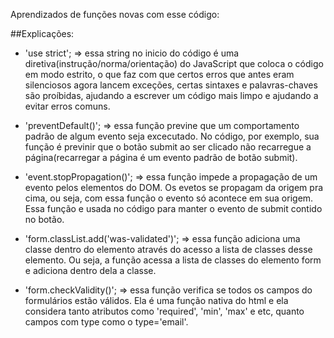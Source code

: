 Aprendizados de funções novas com esse código:

<script>
        document.addEventListener('DOMContentLoaded', function () {
            'use strict';

            const form = document.querySelector('.needs-validation');

            form.addEventListener('submit', function(event){
                event.preventDefault();
                event.stopPropagation();

                form.classList.add('was-validated');

                if(form.checkValidity()) {
                    showAlert();

                    setTimeout(() => {
                        form.reset();
                        form.classList.remove('was-validated');
                    }, 3000);
                }
            });

            function showAlert() {
                let div = document.createElement('div');

                div.innerHTML = `
                <div class="alert alert-success" role="alert">
                    Formulario enviado com sucesso!
                </div>
            `;

                document.querySelector('form').prepend(div);

                setTimeout(() => {
                    div.remove();
                }, 3000);
            }
        });
</script>

##Explicações:

- 'use strict'; => essa string no inicio do código é uma diretiva(instrução/norma/orientação) do JavaScript que coloca o código em modo estrito, o que faz com que certos erros que antes eram silenciosos agora lancem exceções, certas sintaxes e palavras-chaves são proíbidas, ajudando a escrever um código mais limpo e ajudando a evitar erros comuns.

- 'preventDefault()'; => essa função previne que um comportamento padrão de algum evento seja excecutado. No código, por exemplo, sua função é previnir que o botão submit ao ser clicado não recarregue a página(recarregar a página é um evento padrão de botão submit).

- 'event.stopPropagation()'; => essa função impede a propagação de um evento pelos elementos do DOM. Os evetos se propagam da origem pra cima, ou seja, com essa função o evento só acontece em sua origem. Essa função e usada no código para manter o evento de submit contido no botão.

- 'form.classList.add('was-validated')'; => essa função adiciona uma classe dentro do elemento através do acesso a lista de classes desse elemento. Ou seja, a função acessa a lista de classes do elemento form e adiciona dentro dela a classe.

- 'form.checkValidity()'; => essa função verifica se todos os campos do formulários estão válidos. Ela é uma função nativa do html e ela considera tanto atributos como 'required', 'min', 'max' e etc, quanto campos com type como o type='email'.